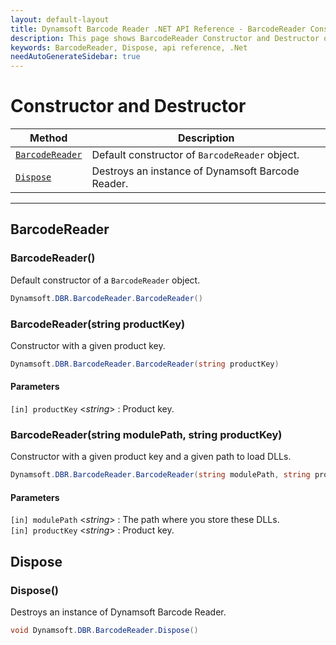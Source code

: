 ```yaml
---
layout: default-layout
title: Dynamsoft Barcode Reader .NET API Reference - BarcodeReader Constructor and Destructor
description: This page shows BarcodeReader Constructor and Destructor of Dynamsoft Barcode Reader for .NET SDK.
keywords: BarcodeReader, Dispose, api reference, .Net
needAutoGenerateSidebar: true
---
```


# Constructor and Destructor

  | Method               | Description |
  |----------------------|-------------|
  | [`BarcodeReader`](#barcodereader) | Default constructor of `BarcodeReader` object.|
  | [`Dispose`](#dispose) | Destroys an instance of Dynamsoft Barcode Reader. |

---



## BarcodeReader

### BarcodeReader()

Default constructor of a `BarcodeReader` object.

```csharp
Dynamsoft.DBR.BarcodeReader.BarcodeReader()
```

### BarcodeReader(string productKey)

Constructor with a given product key.

```csharp
Dynamsoft.DBR.BarcodeReader.BarcodeReader(string productKey)
```

#### Parameters
`[in] productKey` <*string*> : Product key. 

### BarcodeReader(string modulePath, string productKey)

Constructor with a given product key and a given path to load DLLs.

```csharp
Dynamsoft.DBR.BarcodeReader.BarcodeReader(string modulePath, string productKey)
```

#### Parameters
`[in] modulePath` <*string*> : The path where you store these DLLs.  
`[in] productKey` <*string*> : Product key. 




## Dispose

### Dispose()

Destroys an instance of Dynamsoft Barcode Reader.

```csharp
void Dynamsoft.DBR.BarcodeReader.Dispose() 
```